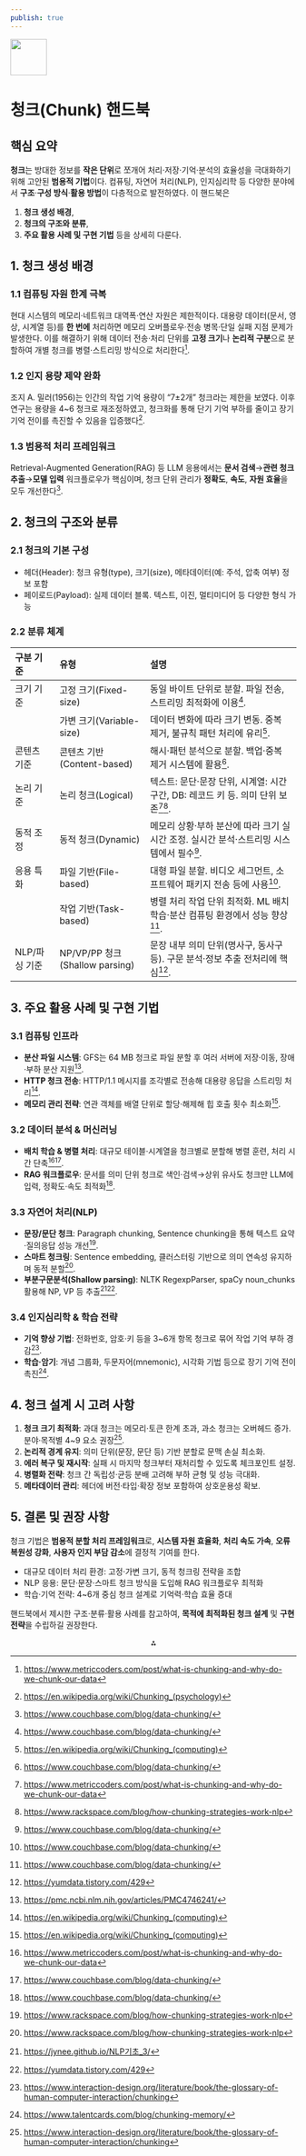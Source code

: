 ```yaml
---
publish: true
---
```


<img src="https://r2cdn.perplexity.ai/pplx-full-logo-primary-dark%402x.png" style="height:64px;margin-right:32px"/>

# 청크(Chunk) 핸드북

## 핵심 요약

**청크**는 방대한 정보를 **작은 단위**로 쪼개어 처리·저장·기억·분석의 효율성을 극대화하기 위해 고안된 **범용적 기법**이다. 컴퓨팅, 자연어 처리(NLP), 인지심리학 등 다양한 분야에서 **구조**·**구성 방식**·**활용 방법**이 다층적으로 발전하였다. 이 핸드북은

1) **청크 생성 배경**,
2) **청크의 구조와 분류**,
3) **주요 활용 사례 및 구현 기법**
등을 상세히 다룬다.

## 1. 청크 생성 배경

### 1.1 컴퓨팅 자원 한계 극복

현대 시스템의 메모리·네트워크 대역폭·연산 자원은 제한적이다. 대용량 데이터(문서, 영상, 시계열 등)를 **한 번에** 처리하면 메모리 오버플로우·전송 병목·단일 실패 지점 문제가 발생한다.
이를 해결하기 위해 데이터 전송·처리 단위를 **고정 크기**나 **논리적 구분**으로 분할하여 개별 청크를 병렬·스트리밍 방식으로 처리한다[^1].

### 1.2 인지 용량 제약 완화

조지 A. 밀러(1956)는 인간의 작업 기억 용량이 “7±2개” 청크라는 제한을 보였다. 이후 연구는 용량을 4~6 청크로 재조정하였고, 청크화를 통해 단기 기억 부하를 줄이고 장기 기억 전이를 촉진할 수 있음을 입증했다[^2].

### 1.3 범용적 처리 프레임워크

Retrieval-Augmented Generation(RAG) 등 LLM 응용에서는 **문서 검색**→**관련 청크 추출**→**모델 입력** 워크플로우가 핵심이며, 청크 단위 관리가 **정확도**, **속도**, **자원 효율**을 모두 개선한다[^3].

## 2. 청크의 구조와 분류

### 2.1 청크의 기본 구성

- 헤더(Header): 청크 유형(type), 크기(size), 메타데이터(예: 주석, 압축 여부) 정보 포함
- 페이로드(Payload): 실제 데이터 블록. 텍스트, 이진, 멀티미디어 등 다양한 형식 가능


### 2.2 분류 체계

| 구분 기준 | 유형 | 설명 |
| :-- | :-- | :-- |
| 크기 기준 | 고정 크기(Fixed-size) | 동일 바이트 단위로 분할. 파일 전송, 스트리밍 최적화에 이용[^3]. |
|  | 가변 크기(Variable-size) | 데이터 변화에 따라 크기 변동. 중복 제거, 불규칙 패턴 처리에 유리[^4]. |
| 콘텐츠 기준 | 콘텐츠 기반(Content-based) | 해시·패턴 분석으로 분할. 백업·중복 제거 시스템에 활용[^3]. |
| 논리 기준 | 논리 청크(Logical) | 텍스트: 문단·문장 단위, 시계열: 시간 구간, DB: 레코드 키 등. 의미 단위 보존[^1][^5]. |
| 동적 조정 | 동적 청크(Dynamic) | 메모리 상황·부하 분산에 따라 크기 실시간 조정. 실시간 분석·스트리밍 시스템에서 필수[^3]. |
| 응용 특화 | 파일 기반(File-based) | 대형 파일 분할. 비디오 세그먼트, 소프트웨어 패키지 전송 등에 사용[^3]. |
|  | 작업 기반(Task-based) | 병렬 처리 작업 단위 최적화. ML 배치 학습·분산 컴퓨팅 환경에서 성능 향상[^3]. |
| NLP/파싱 기준 | NP/VP/PP 청크(Shallow parsing) | 문장 내부 의미 단위(명사구, 동사구 등). 구문 분석·정보 추출 전처리에 핵심[^6]. |

## 3. 주요 활용 사례 및 구현 기법

### 3.1 컴퓨팅 인프라

- **분산 파일 시스템**: GFS는 64 MB 청크로 파일 분할 후 여러 서버에 저장·이동, 장애·부하 분산 지원[^7].
- **HTTP 청크 전송**: HTTP/1.1 메시지를 조각별로 전송해 대용량 응답을 스트리밍 처리[^4].
- **메모리 관리 전략**: 연관 객체를 배열 단위로 할당·해제해 힙 호출 횟수 최소화[^4].


### 3.2 데이터 분석 \& 머신러닝

- **배치 학습 \& 병렬 처리**: 대규모 테이블·시계열을 청크별로 분할해 병렬 훈련, 처리 시간 단축[^1][^3].
- **RAG 워크플로우**: 문서를 의미 단위 청크로 색인·검색→상위 유사도 청크만 LLM에 입력, 정확도·속도 최적화[^3].


### 3.3 자연어 처리(NLP)

- **문장/문단 청크**: Paragraph chunking, Sentence chunking을 통해 텍스트 요약·질의응답 성능 개선[^5].
- **스마트 청크링**: Sentence embedding, 클러스터링 기반으로 의미 연속성 유지하며 동적 분할[^5].
- **부분구문분석(Shallow parsing)**: NLTK RegexpParser, spaCy noun_chunks 활용해 NP, VP 등 추출[^8][^6].


### 3.4 인지심리학 \& 학습 전략

- **기억 향상 기법**: 전화번호, 암호·키 등을 3~6개 항목 청크로 묶어 작업 기억 부하 경감[^9].
- **학습·암기**: 개념 그룹화, 두문자어(mnemonic), 시각화 기법 등으로 장기 기억 전이 촉진[^10].


## 4. 청크 설계 시 고려 사항

1. **청크 크기 최적화**: 과대 청크는 메모리·토큰 한계 초과, 과소 청크는 오버헤드 증가. 분야·목적별 4~9 요소 권장[^9].
2. **논리적 경계 유지**: 의미 단위(문장, 문단 등) 기반 분할로 문맥 손실 최소화.
3. **에러 복구 및 재시작**: 실패 시 마지막 청크부터 재처리할 수 있도록 체크포인트 설정.
4. **병렬화 전략**: 청크 간 독립성·균등 분배 고려해 부하 균형 및 성능 극대화.
5. **메타데이터 관리**: 헤더에 버전·타입·확장 정보 포함하여 상호운용성 확보.

## 5. 결론 및 권장 사항

청크 기법은 **범용적 분할 처리 프레임워크**로, **시스템 자원 효율화**, **처리 속도 가속**, **오류 복원성 강화**, **사용자 인지 부담 감소**에 결정적 기여를 한다.

- 대규모 데이터 처리 환경: 고정·가변 크기, 동적 청크링 전략을 조합
- NLP 응용: 문단·문장·스마트 청크 방식을 도입해 RAG 워크플로우 최적화
- 학습·기억 전략: 4~6개 중심 청크 설계로 기억력·학습 효율 증대

핸드북에서 제시한 구조·분류·활용 사례를 참고하여, **목적에 최적화된 청크 설계** 및 **구현 전략**을 수립하길 권장한다.

<div style="text-align: center">⁂</div>

[^1]: https://www.metriccoders.com/post/what-is-chunking-and-why-do-we-chunk-our-data

[^2]: https://en.wikipedia.org/wiki/Chunking_(psychology)

[^3]: https://www.couchbase.com/blog/data-chunking/

[^4]: https://en.wikipedia.org/wiki/Chunking_(computing)

[^5]: https://www.rackspace.com/blog/how-chunking-strategies-work-nlp

[^6]: https://yumdata.tistory.com/429

[^7]: https://pmc.ncbi.nlm.nih.gov/articles/PMC4746241/

[^8]: https://jynee.github.io/NLP기초_3/

[^9]: https://www.interaction-design.org/literature/book/the-glossary-of-human-computer-interaction/chunking

[^10]: https://www.talentcards.com/blog/chunking-memory/

[^11]: https://www.indeed.com/career-advice/interviewing/what-is-chunking-technique

[^12]: https://en.wikipedia.org/wiki/Chunk_(information)

[^13]: https://pubmed.ncbi.nlm.nih.gov/29698045/

[^14]: https://hsteve.tistory.com/724

[^15]: https://www.verywellmind.com/chunking-how-can-this-technique-improve-your-memory-2794969

[^16]: https://www.promptitude.io/de/glossary/chunk

[^17]: https://didu-story.tistory.com/72

[^18]: https://selectstar.ai/glossary_list/chunking/

[^19]: https://torontoconcussion.ca/terminology/memory-hack-chunking/

[^20]: https://www.coursera.org/articles/chunking

